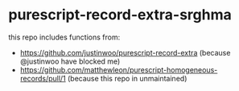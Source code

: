 # purescript-record-extra-srghma

this repo includes functions from:
- https://github.com/justinwoo/purescript-record-extra (because @justinwoo have blocked me)
- https://github.com/matthewleon/purescript-homogeneous-records/pull/1 (because this repo in unmaintained)
